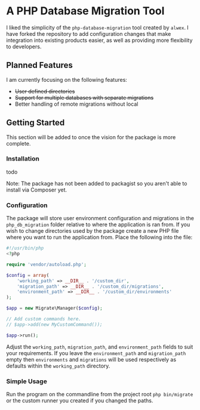 # A PHP Database Migration Tool

I liked the simplicity of the `php-database-migration` tool created by `alwex`.
I have forked the repository to add configuration changes that make
integration into existing products easier, as well as providing more
flexibility to developers.

## Planned Features
I am currently focusing on the following features:
* ~~User defined directories~~
* ~~Support for multiple databases with separate migrations~~
* Better handling of remote migrations without local

## Getting Started

This section will be added to once the vision for the package
is more complete.

### Installation

todo

Note: The package has not been added to packagist so you aren't able to install via Composer yet.

### Configuration  

The package will store user environment configuration and migrations in the
`php_db_migration` folder relative to where the application is ran from.
If you wish to change directories used by the package create a new PHP file
where you want to run the application from. Place the following into the file:

```php
#!/usr/bin/php
<?php

require 'vendor/autoload.php';

$config = array(
    'working_path' => __DIR__ . '/custom_dir',
    'migration_path' => __DIR__ . '/custom_dir/migrations',
    'environment_path' => __DIR__ . '/custom_dir/environments'
);

$app = new Migrate\Manager($config);

// Add custom commands here.
// $app->add(new MyCustomCommand());

$app->run();

```

Adjust the `working_path`, `migration_path`, and `environment_path` fields to
suit your requirements. If you leave the `environment_path` and `migration_path`
empty then `environments` and `migrations` will be used respectively as defaults
within the `working_path` directory.

### Simple Usage

Run the program on the commandline from the project root `php bin/migrate`
or the custom runner you created if you changed the paths.
